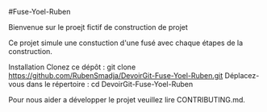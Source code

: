 #Fuse-Yoel-Ruben

Bienvenue sur le proejt fictif de construction de projet

Ce projet simule une constuction d'une fusé avec chaque étapes de la construction.

Installation
Clonez ce dépôt : git clone https://github.com/RubenSmadja/DevoirGit-Fuse-Yoel-Ruben.git 
Déplacez-vous dans le répertoire : cd DevoirGit-Fuse-Yoel-Ruben

Pour nous aider a développer le projet veuillez lire CONTRIBUTING.md.
